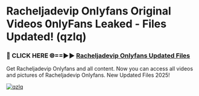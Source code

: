 # Racheljadevip Onlyfans Original Videos 0nlyFans Leaked - Files Updated! (qzlq)

<h3>🔴 CLICK HERE 🌐==►► <a href="https://tinyurl.com/2jnfzry5" rel="nofollow">Racheljadevip Onlyfans Updated Files</a></h3>

Get Racheljadevip Onlyfans and all content. Now you can access all videos and pictures of Racheljadevip Onlyfans. New Updated Files 2025!

[![qzlq](https://i.imgur.com/GyGTBgg.gif)](https://tinyurl.com/2jnfzry5)
